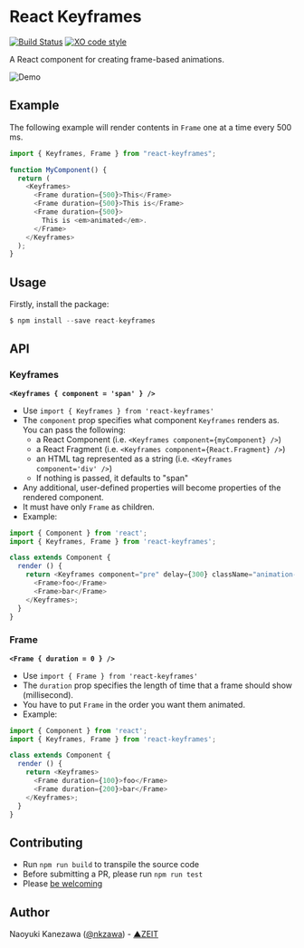 # React Keyframes

[![Build Status](https://travis-ci.org/zeit/react-keyframes.svg?branch=master)](https://travis-ci.org/zeit/react-keyframes)
[![XO code style](https://img.shields.io/badge/code_style-XO-5ed9c7.svg)](https://github.com/sindresorhus/xo)

A React component for creating frame-based animations.

![Demo](https://cloud.githubusercontent.com/assets/775227/14613178/24789406-05d6-11e6-8411-6ee929ae3f3e.gif)

## Example

The following example will render contents in `Frame` one at a time every 500 ms.

```js
import { Keyframes, Frame } from "react-keyframes";

function MyComponent() {
  return (
    <Keyframes>
      <Frame duration={500}>This</Frame>
      <Frame duration={500}>This is</Frame>
      <Frame duration={500}>
        This is <em>animated</em>.
      </Frame>
    </Keyframes>
  );
}
```

## Usage

Firstly, install the package:

```js
$ npm install --save react-keyframes
```

## API

### Keyframes

**`<Keyframes { component = 'span' } />`**

- Use `import { Keyframes } from 'react-keyframes'`
- The `component` prop specifies what component `Keyframes` renders as. You can pass the following:
  - a React Component (i.e. `<Keyframes component={myComponent} />`)
  - a React Fragment (i.e. `<Keyframes component={React.Fragment} />`)
  - an HTML tag represented as a string (i.e. `<Keyframes component='div' />`)
  - If nothing is passed, it defaults to "span"
- Any additional, user-defined properties will become properties of the rendered component.
- It must have only `Frame` as children.
- Example:

```js
import { Component } from 'react';
import { Keyframes, Frame } from 'react-keyframes';

class extends Component {
  render () {
    return <Keyframes component="pre" delay={300} className="animation-test">
      <Frame>foo</Frame>
      <Frame>bar</Frame>
    </Keyframes>;
  }
}
```

### Frame

**`<Frame { duration = 0 } />`**

- Use `import { Frame } from 'react-keyframes'`
- The `duration` prop specifies the length of time that a frame should show (millisecond).
- You have to put `Frame` in the order you want them animated.
- Example:

```js
import { Component } from 'react';
import { Keyframes, Frame } from 'react-keyframes';

class extends Component {
  render () {
    return <Keyframes>
      <Frame duration={100}>foo</Frame>
      <Frame duration={200}>bar</Frame>
    </Keyframes>;
  }
}
```

## Contributing

- Run `npm run build` to transpile the source code
- Before submitting a PR, please run `npm run test`
- Please [be welcoming](http://contributor-covenant.org/)

## Author

Naoyuki Kanezawa ([@nkzawa](https://twitter.com/nkzawa)) - [▲ZEIT](https://zeit.co)
